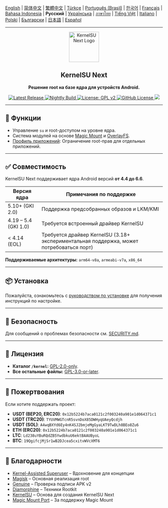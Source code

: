 [English](README.md) | [简体中文](README_CN.md) | [繁體中文](README_TW.md) | [Türkçe](README_TR.md) | [Português (Brasil)](README_PT-BR.md) | [한국어](README_KO.md) | [Français](README_FR.md) | [Bahasa Indonesia](README_ID.md) | **Русский** | [Українська](README_UA.md) | [ภาษาไทย](README_TH.md) | [Tiếng Việt](README_VI.md) | [Italiano](README_IT.md) | [Polski](README_PL.md) | [Български](README_BG.md) | [日本語](README_JA.md) | [Español](README_ES.md)

---

<div align="center">
  <img src="/assets/kernelsu_next.png" width="96" alt="KernelSU Next Logo">

  <h2>KernelSU Next</h2>
  <p><strong>Решение root на базе ядра для устройств Android.</strong></p>

  <p>
    <a href="https://github.com/KernelSU-Next/KernelSU-Next/releases/latest">
      <img src="https://img.shields.io/github/v/release/KernelSU-Next/KernelSU-Next?label=Release&logo=github" alt="Latest Release">
    </a>
    <a href="https://nightly.link/KernelSU-Next/KernelSU-Next/workflows/build-manager-ci/next/Manager">
      <img src="https://img.shields.io/badge/Nightly%20Release-gray?logo=hackthebox&logoColor=fff" alt="Nightly Build">
    </a>
    <a href="https://www.gnu.org/licenses/old-licenses/gpl-2.0.en.html">
      <img src="https://img.shields.io/badge/License-GPL%20v2-orange.svg?logo=gnu" alt="License: GPL v2">
    </a>
    <a href="/LICENSE">
      <img src="https://img.shields.io/github/license/KernelSU-Next/KernelSU-Next?logo=gnu" alt="GitHub License">
    </a>
    <a title="Crowdin" target="_blank" href="https://crowdin.com/project/kernelsu-next"><img src="https://badges.crowdin.net/kernelsu-next/localized.svg"></a>
  </p>
</div>

---

## 🚀 Функции

- Управление `su` и root-доступом на уровне ядра.
- Система модулей на основе [Magic Mount](https://topjohnwu.github.io/Magisk/details.html#magic-mount) и [OverlayFS](https://en.wikipedia.org/wiki/OverlayFS).
- [Профиль приложений](https://kernelsu.org/ru_RU/guide/app-profile.html): Ограничение root-прав для отдельных приложений.

---

## ✅ Совместимость

KernelSU Next поддерживает ядра Android версий **от 4.4 до 6.6**.

| Версия ядра          | Примечания по поддержке                                                                  |
|----------------------|------------------------------------------------------------------------------------------|
| 5.10+ (GKI 2.0)      | Поддержка предсобранных образов и LKM/KMI                                                |
| 4.19 – 5.4 (GKI 1.0) | Требуется встроенный драйвер KernelSU                                                    |
| < 4.14 (EOL)         | Требуется драйвер KernelSU (3.18+ экспериментальная поддержка, может потребоваться порт) |

**Поддерживаемые архитектуры:** `arm64-v8a`, `armeabi-v7a`, `x86_64`

---

## 📦 Установка

Пожалуйста, ознакомьтесь с [руководством по установке](https://kernelsu-next.github.io/webpage/pages/installation.html) для получения инструкций по настройке.

---

## 🏅 Безопасность

Для сообщений о проблемах безопасности см. [SECURITY.md](/SECURITY.md).

---

## 📜 Лицензия

- **Каталог `/kernel`:** [GPL-2.0-only](https://www.gnu.org/licenses/old-licenses/gpl-2.0.en.html).
- **Все остальные файлы:** [GPL-3.0-or-later](https://www.gnu.org/licenses/gpl-3.0.html).

---

## 💸 Пожертвования

Если хотите поддержать проект:

- **USDT (BEP20, ERC20)**: `0x12b5224b7aca0121c2f003240a901e1d064371c1`
- **USDT (TRC20)**: `TYUVMWGTcnR5svnDoX85DWHyqUAeyQcdjh`
- **USDT (SOL)**: `A4wqBXYd6Ey4nK4SJ2bmjeMgGyaLKT9TwDLh8BEo8Zu6`
- **ETH (ERC20)**: `0x12b5224b7aca0121c2f003240a901e1d064371c1`
- **LTC**: `Ld238uYBuRQdZB5YwdbkuU6ektBAAUByoL`
- **BTC**: `19QgifcjMjSr1wB2DJcea5cxitvWVcXMT6`

---

## 🙏 Благодарности

- [Kernel-Assisted Superuser](https://git.zx2c4.com/kernel-assisted-superuser/about/) – Вдохновение для концепции
- [Magisk](https://github.com/topjohnwu/Magisk) – Основная реализация root
- [Genuine](https://github.com/brevent/genuine/) – Проверка подписи APK v2
- [Diamorphine](https://github.com/m0nad/Diamorphine) – Техники Rootkit
- [KernelSU](https://github.com/tiann/KernelSU) – Основа для создания KernelSU Next
- [Magic Mount Port](https://github.com/5ec1cff/KernelSU/blob/main/userspace/ksud/src/magic_mount.rs) – За поддержку Magic Mount
